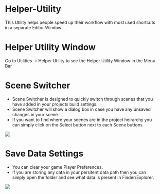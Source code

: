 # Helper-Utility
This Utility helps people speed up their workflow with most used shortcuts in a separate Editor Window.

# Helper Utility Window
Go to Utilities -> Helper Utility to see the Helper Utility Window in the Menu Bar

# Scene Switcher
- Scene Switcher is designed to quickly switch through scenes that you have added in your projects build settings.
- Scene Switcher will show a dialog box in case you have any unsaved changes in your scene.
- If you want to find where your scenes are in the project heirarchy you can simply click on the Select button next to each Scene buttons.

![](https://github.com/syedshoaibmansoor/Project-Readmes/blob/main/HelperUtility/SceneSwitcher.gif)

# Save Data Settings
- You can clear your game Player Preferences.
- If you are storing any data in your persitent data path then you can simply open the folder and see what data is present in Finder/Explorer.

![](https://github.com/syedshoaibmansoor/Project-Readmes/blob/main/HelperUtility/SaveDataSettings.gif)
